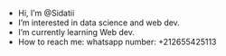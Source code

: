-  Hi, I’m @Sidatii
-  I’m interested in data science and web dev.
-  I’m currently learning Web dev.
-  How to reach me: whatsapp number: +212655425113

<!---
Sidatii/Sidatii is a ✨ special ✨ repository because its `README.md` (this file) appears on your GitHub profile.
You can click the Preview link to take a look at your changes.
--->
